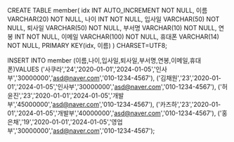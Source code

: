 CREATE TABLE member(
    idx INT AUTO_INCREMENT NOT NULL,
    이름 VARCHAR(20) NOT NULL,
    나이 INT NOT NULL,
    입사일 VARCHAR(50) NOT NULL,
    퇴사일 VARCHAR(50) NOT NULL,
    부서명 VARCHAR(10) NOT NULL,
    연봉 INT NOT NULL,
    이메일 VARCHAR(100) NOT NULL,
    휴대폰 VARCHAR(14) NOT NULL,
    PRIMARY KEY(idx, 이름)
    ) CHARSET=UTF8;

INSERT INTO member (이름,나이,입사일,퇴사일,부서명,연봉,이메일,휴대폰)VALUES
 ('사쿠라','24','2020-01-01','2024-01-05','인사부','30000000','asd@naver.com','010-1234-4567'),
 ('김채원','23','2020-01-01','2024-01-05','인사부','30000000','asd@naver.com','010-1234-4567'),
 ('허윤진','23','2020-01-01','2024-01-05','개발부','45000000','asd@naver.com','010-1234-4567'),
 ('카즈하','23','2020-01-01','2024-01-05','개발부','40000000','asd@naver.com','010-1234-4567'),
 ('홍은채','19','2020-01-01','2024-01-05','영업부','30000000','asd@naver.com','010-1234-4567');


